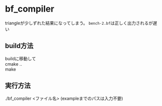 # bf_compiler  
triangleが少しずれた結果になってしまう。
`bench-2.bf`は正しく出力されるが遅い

## build方法  
buildに移動して  
cmake ..  
make  

## 実行方法  
./bf_compiler <ファイル名>
(exampleまでのパスは入力不要)


